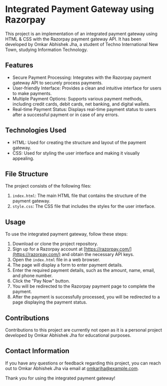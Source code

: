 # Integrated Payment Gateway using Razorpay

This project is an implementation of an integrated payment gateway using HTML & CSS with the Razorpay payment gateway API. It has been developed by Omkar Abhishek Jha, a student of Techno International New Town, studying Information Technology.

## Features

- Secure Payment Processing: Integrates with the Razorpay payment gateway API to securely process payments.
- User-friendly Interface: Provides a clean and intuitive interface for users to make payments.
- Multiple Payment Options: Supports various payment methods, including credit cards, debit cards, net banking, and digital wallets.
- Real-time Payment Status: Displays real-time payment status to users after a successful payment or in case of any errors.

## Technologies Used

- HTML: Used for creating the structure and layout of the payment gateway.
- CSS: Used for styling the user interface and making it visually appealing.

## File Structure

The project consists of the following files:

1. `index.html`: The main HTML file that contains the structure of the payment gateway.
2. `style.css`: The CSS file that includes the styles for the user interface.


## Usage

To use the integrated payment gateway, follow these steps:

1. Download or clone the project repository.
2. Sign up for a Razorpay account at [https://razorpay.com/](https://razorpay.com/) and obtain the necessary API keys.
3. Open the `index.html` file in a web browser.
4. The page will display a form to enter payment details.
5. Enter the required payment details, such as the amount, name, email, and phone number.
6. Click the "Pay Now" button.
7. You will be redirected to the Razorpay payment page to complete the payment.
8. After the payment is successfully processed, you will be redirected to a page displaying the payment status.

## Contributions

Contributions to this project are currently not open as it is a personal project developed by Omkar Abhishek Jha for educational purposes.

## Contact Information

If you have any questions or feedback regarding this project, you can reach out to Omkar Abhishek Jha via email at [omkarjha@example.com](mailto:omkarjha@example.com).

Thank you for using the integrated payment gateway!
